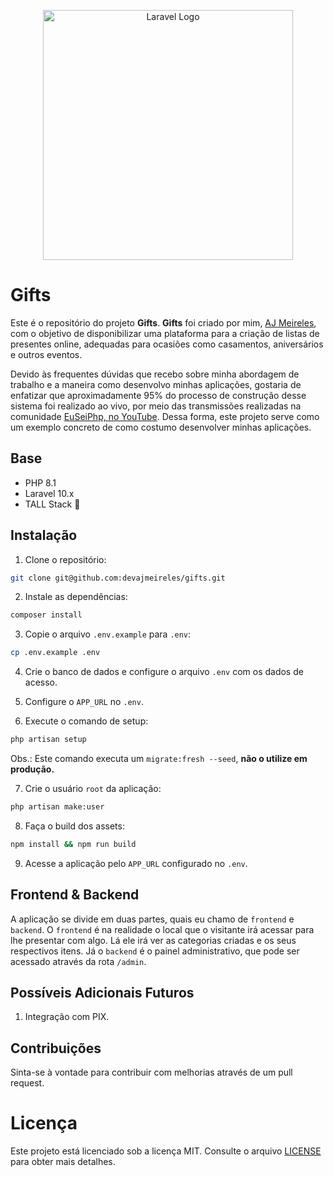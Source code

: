 <p align="center"><a href="https://laravel.com" target="_blank"><img src="https://raw.githubusercontent.com/laravel/art/master/logo-lockup/5%20SVG/2%20CMYK/1%20Full%20Color/laravel-logolockup-cmyk-red.svg" width="400" alt="Laravel Logo"></a></p>

# Gifts

Este é o repositório do projeto **Gifts**. **Gifts** foi criado por mim, [AJ Meireles](https://www.linkedin.com/in/devajmeireles/), com o objetivo de disponibilizar uma plataforma para a criação de listas de presentes online, adequadas para ocasiões como casamentos, aniversários e outros eventos.

Devido às frequentes dúvidas que recebo sobre minha abordagem de trabalho e a maneira como desenvolvo minhas aplicações, gostaria de enfatizar que aproximadamente 95% do processo de construção desse sistema foi realizado ao vivo, por meio das transmissões realizadas na comunidade [EuSeiPhp, no YouTube](https://www.youtube.com/@euseiphp). Dessa forma, este projeto serve como um exemplo concreto de como costumo desenvolver minhas aplicações.


## Base

- PHP 8.1
- Laravel 10.x
- TALL Stack 🚀

## Instalação

1. Clone o repositório:

```bash
git clone git@github.com:devajmeireles/gifts.git
```

2. Instale as dependências:

```bash
composer install
```

3. Copie o arquivo `.env.example` para `.env`:

```bash
cp .env.example .env
```

4. Crie o banco de dados e configure o arquivo `.env` com os dados de acesso.
5. Configure o `APP_URL` no `.env`.

6. Execute o comando de setup:

```bash
php artisan setup
```

Obs.: Este comando executa um `migrate:fresh --seed`, **não o utilize em produção.**

7. Crie o usuário `root` da aplicação:

```bash
php artisan make:user
```

8. Faça o build dos assets:

```bash
npm install && npm run build
```

9. Acesse a aplicação pelo `APP_URL` configurado no `.env`.

## Frontend & Backend

A aplicação se divide em duas partes, quais eu chamo de `frontend` e `backend`. 
O `frontend` é na realidade o local que o visitante irá acessar para lhe presentar com algo.
Lá ele irá ver as categorias criadas e os seus respectivos itens. Já o `backend` é o painel 
administrativo, que pode ser acessado através da rota `/admin`.

## Possíveis Adicionais Futuros

1. Integração com PIX.

## Contribuições

Sinta-se à vontade para contribuir com melhorias através de um pull request.

# Licença

Este projeto está licenciado sob a licença MIT. Consulte o arquivo [LICENSE](./LICENSE.md) para obter mais detalhes.
